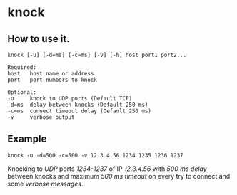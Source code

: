 # knock

## How to use it.

```
knock [-u] [-d=ms] [-c=ms] [-v] [-h] host port1 port2...
```

```
Required:
host   host name or address
port   port numbers to knock

Optional:
-u     knock to UDP ports (Default TCP)
-d=ms  delay between knocks (Default 250 ms)
-c=ms  connect timeout delay (Default 250 ms)
-v     verbose output
```

## Example
```
knock -u -d=500 -c=500 -v 12.3.4.56 1234 1235 1236 1237
```
Knocking to *UDP* ports *1234-1237* of IP *12.3.4.56* with *500 ms delay* between knocks and maximum *500 ms timeout* on every try to connect and some *verbose messages*.
